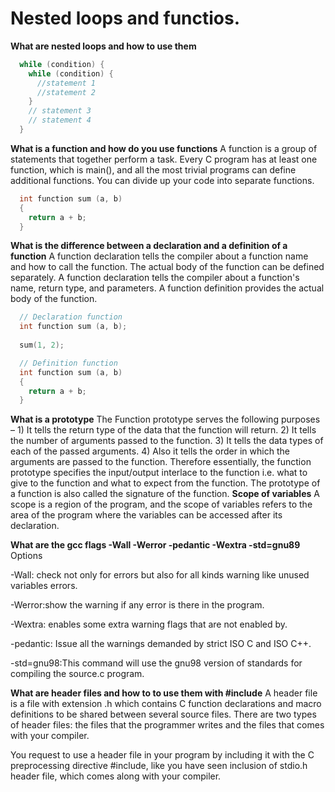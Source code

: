 # Nested loops and functios.

**What are nested loops and how to use them**
``` C
  while (condition) {
    while (condition) {
      //statement 1
      //statement 2
    }
    // statement 3 
    // statement 4
  }
```
**What is a function and how do you use functions**
  A function is a group of statements that together perform a task.
  Every C program has at least one function, which is main(),
  and all the most trivial programs can define additional functions.
  You can divide up your code into separate functions.
  ``` C
    int function sum (a, b)
    {
      return a + b;
    }
  ```
**What is the difference between a declaration and a definition of a function**
  A function declaration tells the compiler about a function name and how to call the function.
  The actual body of the function can be defined separately.
  A function declaration tells the compiler about a function's name, return type, and parameters.
  A function definition provides the actual body of the function.
  ``` C
    // Declaration function
    int function sum (a, b);
    
    sum(1, 2);
  
    // Definition function
    int function sum (a, b)
    {
      return a + b;
    }
  ```
**What is a prototype**
  The Function prototype serves the following purposes – 
    1) It tells the return type of the data that the function will return. 
    2) It tells the number of arguments passed to the function. 
    3) It tells the data types of each of the passed arguments. 
    4) Also it tells the order in which the arguments are passed to the function.
    Therefore essentially, the function prototype specifies the input/output interlace to the function 
    i.e. what to give to the function and what to expect from the function.
    The prototype of a function is also called the signature of the function.
**Scope of variables**
  A scope is a region of the program, and the scope of variables refers to the area of
  the program where the variables can be accessed after its declaration.
  
**What are the gcc flags -Wall -Werror -pedantic -Wextra -std=gnu89**
  Options

  -Wall: check not only for errors but also for all kinds warning like unused variables errors.

  -Werror:show the warning if any error is there in the program.

  -Wextra: enables some extra warning flags that are not enabled by.

  -pedantic: Issue all the warnings demanded by strict ISO C and ISO C++.

  -std=gnu98:This command will use the gnu98 version of standards for compiling the source.c program.
  
  **What are header files and how to to use them with #include**
    A header file is a file with extension .h which contains C function declarations and macro definitions
    to be shared between several source files. There are two types of header files: the files that the programmer
    writes and the files that comes with your compiler.

  You request to use a header file in your program by including it with the C preprocessing directive #include,
  like you have seen inclusion of stdio.h header file, which comes along with your compiler.
